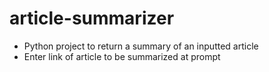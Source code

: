# article-summarizer
- Python project to return a summary of an inputted article
- Enter link of article to be summarized at prompt
